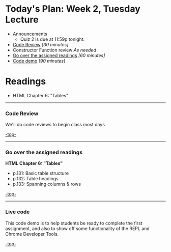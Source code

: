 <a id="top"></a>
# Today's Plan: Week 2, Tuesday Lecture

- Announcements
  - Quiz 2 is due at 11:59p tonight.
- [Code Review](#codereview) *[30 minutes]*
- Constructor Function review *As needed*
- [Go over the assigned readings](#readings) *[60 minutes]*
- [Code demo](#code) *[90 minutes]*

# Readings

- HTML Chapter 6: "Tables"

---

<a id="codereview"></a>
### Code Review

We'll do code reviews to begin class most days

[-top-](#top)

---

<a id="readings"></a>
### Go over the assigned readings

**HTML Chapter 6: "Tables"**

- p.131: Basic table structure
- p.132: Table headings
- p.133: Spanning columns & rows

[-top-](#top)

---

<a id="code"></a>
### Live code

This code demo is to help students be ready to complete the first assignment, and also to show off some functionality of the REPL and Chrome Developer Tools.

[-top-](#top)
